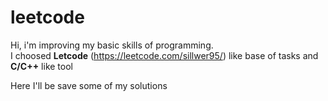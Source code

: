 # leetcode
Hi, i'm improving my basic skills of programming.  
I choosed **Letcode** (https://leetcode.com/sillwer95/) like base of tasks and **C/C++** like tool

Here I'll be save some of my solutions
